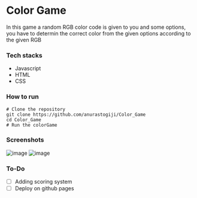 # Color Game
In this game a random RGB color code is given to you and some options, you have to determin the correct color from the given options according to the given RGB 
### Tech stacks 
- Javascript
- HTML
- CSS

### How to run 
```
# Clone the repository 
git clone https://github.com/anurastogiji/Color_Game
cd Color_Game
# Run the colorGame
```

### Screenshots
![image](https://user-images.githubusercontent.com/51414879/130985342-0967a746-0c56-43ab-8484-5848fc994f5f.png)
![image](https://user-images.githubusercontent.com/51414879/130985370-4b96f66f-2027-45bc-817a-f3ae452b94f2.png)


### To-Do
- [ ] Adding scoring system 
- [ ] Deploy on github pages
